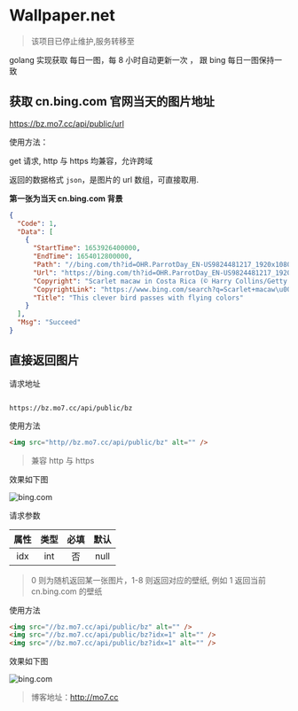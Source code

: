 # Wallpaper.net

> 该项目已停止维护,服务转移至

golang 实现获取 每日一图，每 8 小时自动更新一次 ， 跟 bing 每日一图保持一致

## 获取 cn.bing.com 官网当天的图片地址

<https://bz.mo7.cc/api/public/url>

使用方法：

get 请求, http 与 https 均兼容，允许跨域

返回的数据格式 `json`，是图片的 url 数组，可直接取用.

**第一张为当天 cn.bing.com 背景**

```json
{
  "Code": 1,
  "Data": [
    {
      "StartTime": 1653926400000,
      "EndTime": 1654012800000,
      "Path": "//bing.com/th?id=OHR.ParrotDay_EN-US9824481217_1920x1080.jpg",
      "Url": "https://bing.com/th?id=OHR.ParrotDay_EN-US9824481217_1920x1080.jpg",
      "Copyright": "Scarlet macaw in Costa Rica (© Harry Collins/Getty Images)",
      "CopyrightLink": "https://www.bing.com/search?q=Scarlet+macaw\u0026form=hpcapt\u0026filters=HpDate%3a%2220220531_0700%22",
      "Title": "This clever bird passes with flying colors"
    }
  ],
  "Msg": "Succeed"
}
```

## 直接返回图片

请求地址

```url

https://bz.mo7.cc/api/public/bz

```

使用方法

```html
<img src="http//bz.mo7.cc/api/public/bz" alt="" />
```

> 兼容 http 与 https

效果如下图

![bing.com](http://bz.mo7.cc/api/public/bz 'bz.mo7.cc')

请求参数

| 属性 | 类型 | 必填 | 默认 |
| :--: | :--: | :--: | :--: |
| idx  | int  |  否  | null |

> 0 则为随机返回某一张图片，1-8 则返回对应的壁纸, 例如 1 返回当前 cn.bing.com 的壁纸

使用方法

```html
<img src="//bz.mo7.cc/api/public/bz" alt="" />
<img src="//bz.mo7.cc/api/public/bz?idx=1" alt="" />
<img src="//bz.mo7.cc/api/public/bz?idx=1" alt="" />
```

效果如下图

![bing.com](http://bz.mo7.cc/api/public/bz?idx=1 'bz.mo7.cc')

> 博客地址：http://mo7.cc
